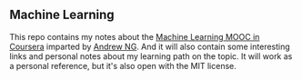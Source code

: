 ## Machine Learning

This repo contains my notes about the [Machine Learning MOOC in Coursera](https://www.coursera.org/learn/machine-learning) imparted by [Andrew NG](https://www.coursera.org/instructor/andrewng). And it will also contain some interesting links and personal notes about my learning path on the topic. It will work as a personal reference, but it's also open with the MIT license.


